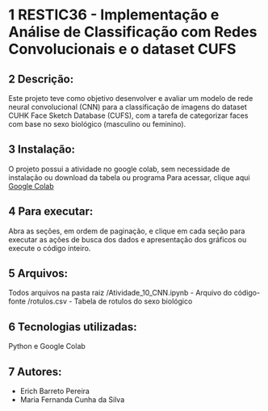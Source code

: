 # 1 RESTIC36 - Implementação e Análise de Classificação com Redes Convolucionais e o dataset CUFS

## 2 Descrição: 
Este projeto teve como objetivo desenvolver e avaliar um modelo de rede neural convolucional (CNN) para a classificação de imagens do dataset CUHK Face Sketch Database (CUFS), com a tarefa de categorizar faces com base no sexo biológico (masculino ou feminino). 

## 3 Instalação: 
O projeto possui a atividade no google colab, sem necessidade de instalação ou download da tabela ou programa
Para acessar, clique aqui <a href="https://colab.research.google.com/drive/1kC1Qx3pmmO85wUY3QcqHERpPzdOO_f5T?usp=sharing"> Google Colab</a>

## 4 Para executar: 
Abra as seções, em ordem de paginação, e clique em cada seção para executar as ações de busca dos dados e apresentação dos gráficos ou execute o código inteiro.

## 5 Arquivos: 
Todos arquivos na pasta raiz
/Atividade_10_CNN.ipynb - Arquivo do código-fonte
/rotulos.csv - Tabela de rotulos do sexo biológico

## 6 Tecnologias utilizadas: 
Python e Google Colab

## 7 Autores: 
<ul>
  <li>Erich Barreto Pereira</li>
  <li>Maria Fernanda Cunha da Silva</li>
</ul>
